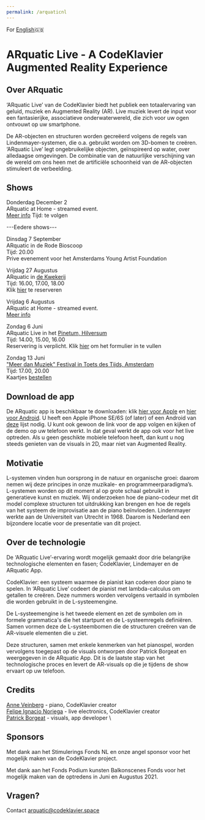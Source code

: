 ```yaml
---
permalink: /arquaticnl
---
```


For [English](https://codeklavier.space/arquatic)🇬🇧

# ARquatic Live - A CodeKlavier Augmented Reality Experience

## Over ARquatic
‘ARquatic Live’ van de CodeKlavier biedt het publiek een totaalervaring van geluid, muziek en Augmented Reality (AR). Live muziek levert de input voor een fantasierijke, associatieve onderwaterwereld, die zich voor uw ogen ontvouwt op uw smartphone. 

De AR-objecten en structuren worden gecreëerd volgens de regels van Lindenmayer-systemen, die o.a. gebruikt worden om 3D-bomen te creëren.
‘ARquatic Live’ legt ongebruikelijke objecten, geïnspireerd op water, over alledaagse omgevingen. De combinatie van de natuurlijke verschijning van de wereld om ons heen met de artificiële schoonheid van de AR-objecten stimuleert de verbeelding.


## Shows

Donderdag December 2 \
ARquatic at Home - streamed event. \
[Meer info](https://codeklavier.space/arquaticathome)
Tijd: te volgen


---Eedere shows---

Dinsdag 7 September \
ARquatic in de Rode Bioscoop \
Tijd: 20.00 \
Prive evenement voor het Amsterdams Young Artist Foundation

Vrijdag 27 Augustus \
ARquatic in [de Kwekerij](https://www.dekwekerijhilversum.nl/agenda/) \
Tijd: 16.00, 17.00, 18.00 \
Klik [hier](https://forms.gle/kDPZUJiEVHvyEyVZ6) te reserveren

Vrijdag 6 Augustus \
ARquatic at Home - streamed event. \
[Meer info](https://codeklavier.space/arquaticathome)

Zondag 6 Juni \
ARquatic Live in het [Pinetum, Hilversum](https://pinetum.nl/) \
Tijd: 14.00, 15.00, 16.00 \
Reservering is verplicht. Klik [hier](https://forms.gle/1mtK5oPnPk34KYtC9) om het formulier in te vullen


Zondag 13 Juni \
["Meer dan Muziek" Festival in Toets des Tijds, Amsterdam](www.toetsdestijds.com) \
Tijd: 17.00, 20.00 \
Kaartjes [bestellen](www.toetsdestijds.com)

## Download de app

De ARquatic app is beschikbaar te downloaden: klik [hier voor Apple](https://apps.apple.com/nl/app/arquatic/id1557620712?l=en) en [hier voor Android](https://play.google.com/store/apps/details?id=space.codeklavier.arquatic&hl=en_US&gl=US). U heeft een Apple iPhone SE/6S (of later) of een Android van [deze](https://developers.google.com/ar/devices) lijst nodig. U kunt ook gewoon de link voor de app volgen en kijken of de demo op uw telefoon werkt. In dat geval werkt de app ook voor het live optreden. Als u geen geschikte mobiele telefoon heeft, dan kunt u nog steeds genieten van de visuals in 2D, maar niet van Augmented Reality. 

## Motivatie
L-systemen vinden hun oorsprong in de natuur en organische groei: daarom nemen wij deze principes in onze muzikale- en programmeerparadigma’s. L-systemen worden op dit moment al op grote schaal gebruikt in generatieve kunst en muziek. 
Wij onderzoeken hoe de piano-codeur met dit model complexe structuren tot uitdrukking kan brengen en hoe de regels van het systeem de improvisatie aan de piano beïnvloeden. Lindenmayer werkte aan de Universiteit van Utrecht in 1968. Daarom is Nederland een bijzondere locatie voor de presentatie van dit project.


## Over de technologie
De ‘ARquatic Live’-ervaring wordt mogelijk gemaakt door drie belangrijke technologische elementen en fasen; CodeKlavier, Lindemayer en de ARquatic App. 

CodeKlavier: een systeem waarmee de pianist kan coderen door piano te spelen. In ‘ARquatic Live’ codeert de pianist met lambda-calculus om getallen te creëren. Deze nummers worden vervolgens vertaald in symbolen die worden gebruikt in de L-systeemengine.

De L-systeemengine is het tweede element en zet de symbolen om in formele grammatica's die het startpunt en de L-systeemregels definiëren. Samen vormen deze de L-systeembomen die de structuren creëren van de AR-visuele elementen die u ziet.

Deze structuren, samen met enkele kenmerken van het pianospel, worden vervolgens toegepast op de visuals ontworpen door Patrick Borgeat en weergegeven in de ARquatic App. Dit is de laatste stap van het technologische proces en levert de AR-visuals op die je tijdens de show ervaart op uw telefoon.

## Credits
[Anne Veinberg](https://anneveinberg.com/) - piano, CodeKlavier creator \
[Felipe Ignacio Noriega](https://felipeignacio.info/) - live electronics, CodeKlavier creator \
[Patrick Borgeat](http://www.cappel-nord.de/b/) - visuals, app developer \

## Sponsors

Met dank aan het Stimulerings Fonds NL en onze angel sponsor voor het mogelijk maken van de CodeKlavier project.

Met dank aan het Fonds Podium kunsten Balkonscenes Fonds voor het mogelijk maken van de optredens in Juni en Augustus 2021.

## Vragen?
Contact arquatic@codeklavier.space



